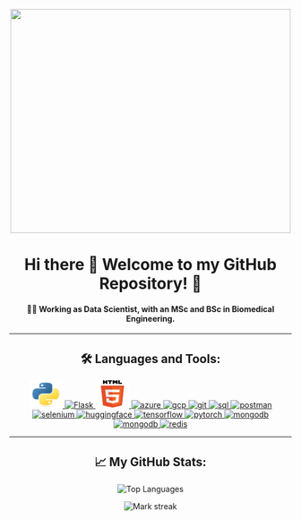 <p align="center">
  <img align="center" src='https://www.googleapis.com/download/storage/v1/b/kaggle-user-content/o/inbox%2F4208294%2F1c014f0a4490cf323418b80648ba44fe%2FDATAAC.jpeg?generation=1577356397338672&alt=media' width="500" height="400">
</p>
  
<h1 align="center">
  Hi there 👋 Welcome to my GitHub Repository! 🚀
</h1>

<h4 align="center">
  👨‍💻 Working as Data Scientist, with an MSc and BSc in Biomedical Engineering.
</h4>

<hr/>
<h2 align="center">
  🛠️ Languages and Tools:
</h2>

<p align="center">
  <a href="https://www.python.org" target="_blank" rel="noreferrer">
    <img src="https://raw.githubusercontent.com/devicons/devicon/master/icons/python/python-original.svg" alt="Python" width="60" height="50"/>
  </a>
  <a href="https://flask.palletsprojects.com/en/2.1.x/" target="_blank" rel="noreferrer">
    <img src="https://flask.palletsprojects.com/en/2.1.x/_images/flask-logo.png" alt="Flask" width="60" height="50"/>
  </a>
  <a href="https://www.w3.org/html/" target="_blank" rel="noreferrer">
    <img src="https://raw.githubusercontent.com/devicons/devicon/master/icons/html5/html5-original-wordmark.svg" alt="HTML5" width="60" height="50"/>
  </a>
  <a href="https://azure.microsoft.com/en-in/" target="_blank" rel="noreferrer">
    <img src="https://www.vectorlogo.zone/logos/microsoft_azure/microsoft_azure-icon.svg" alt="azure" width="60" height="50"/>
  </a>
  <a href="https://cloud.google.com" target="_blank" rel="noreferrer">
    <img src="https://www.vectorlogo.zone/logos/google_cloud/google_cloud-icon.svg" alt="gcp" width="60" height="50"/>
  </a>
  <a href="https://git-scm.com/" target="_blank" rel="noreferrer">
    <img src="https://www.vectorlogo.zone/logos/git-scm/git-scm-icon.svg" alt="git" width="60" height="50"/>
  </a>
  <a href="https://logodix.com/sql" target="_blank" rel="noreferrer">
    <img src="/logo/541959.jpg" alt="sql" width="60" height="50"/>
  </a>
  <a href="https://postman.com" target="_blank" rel="noreferrer">
    <img src="https://www.vectorlogo.zone/logos/getpostman/getpostman-icon.svg" alt="postman" width="60" height="50"/>
  </a>
  <a href="https://www.selenium.dev" target="_blank" rel="noreferrer">
    <img src="https://raw.githubusercontent.com/detain/svg-logos/780f25886640cef088af994181646db2f6b1a3f8/svg/selenium-logo.svg" alt="selenium" width="70" height="50"/>
  </a>
  <a href="https://huggingface.co/brand" target="_blank" rel="noreferrer">
    <img src="https://huggingface.co/datasets/huggingface/brand-assets/resolve/main/hf-logo.svg" alt="huggingface" width="70" height="50"/>
  </a>
  <a href="https://www.thedayinfo.com/2020/07/hello-world-avec-tensorflow-20.html" target="_blank" rel="noreferrer">
    <img src="https://blogger.googleusercontent.com/img/b/R29vZ2xl/AVvXsEj5Ft4r-hJvcSX6To4f0uRj3674MwFnd4aIG570EvnX16PATXD_in-6am7q6M_CdAcl1PkaeEEr_QFhvLtgZSLJwE-elQGAas2o2pb9sOH8z4VGhxA26tpQsxC6I30oxPZ3oQI4_iKWxPo/w320-h205/TF_FullColor_Stacked.png" alt="tensorflow" width="70" height="50"/>
  </a>
  <a href="https://www.pngkey.com/download/u2e6e6r5r5y3t4e6_pytorch-logo/" target="_blank" rel="noreferrer">
    <img src="https://smallimg.pngkey.com/png/small/380-3800394_pytorch-logo.png" alt="pytorch" width="70" height="50"/>
  </a>
  <a href="https://suhaskayarkar.blogspot.com/2017/06/mongodb-installation-configuration-on.html" target="_blank" rel="noreferrer">
    <img src="https://blogger.googleusercontent.com/img/b/R29vZ2xl/AVvXsEhSkI2nzH5WBwig7OsGVY_EJQ7UEPT7ME93sqog_gZGcgJ5PMfpQtc4FE9f-NgRBK7p5fholE7dAtfOWFl8ZEDriK8UepG1FQ-Ilq2xrhdCWZDeptmB95iUOpdnU4qWuiDqnu1UFlw9O4FG/s200/mongodb.jpg" alt="mongodb" width="70" height="50"/>
  </a>
  <a href="https://suhaskayarkar.blogspot.com/2017/06/mongodb-installation-configuration-on.html" target="_blank" rel="noreferrer">
    <img src="https://blogger.googleusercontent.com/img/b/R29vZ2xl/AVvXsEhSkI2nzH5WBwig7OsGVY_EJQ7UEPT7ME93sqog_gZGcgJ5PMfpQtc4FE9f-NgRBK7p5fholE7dAtfOWFl8ZEDriK8UepG1FQ-Ilq2xrhdCWZDeptmB95iUOpdnU4qWuiDqnu1UFlw9O4FG/s200/mongodb.jpg" alt="mongodb" width="70" height="50"/>
  </a>
  <a href="https://dwglogo.com/redis/" target="_blank" rel="noreferrer">
    <img src="https://dwglogo.com/wp-content/uploads/2017/12/Redis_Logo.png 924w, https://dwglogo.com/wp-content/uploads/2017/12/Redis_Logo-150x85.png 150w, https://dwglogo.com/wp-content/uploads/2017/12/Redis_Logo-300x169.png 300w, https://dwglogo.com/wp-content/uploads/2017/12/Redis_Logo-768x433.png 768w, https://dwglogo.com/wp-content/uploads/2017/12/Redis_Logo-1024x577.png 1024w" alt="redis" width="70" height="50"/>
  </a>

<hr/>
<h2 align="center">📈 My GitHub Stats:</h2>
  <!--
  <p align="center">
    <img src="https://github-readme-stats.vercel.app/api/top-langs/?username=HugoTex98&theme=nightowl&hide_border=false&include_all_commits=true&count_private=true&layout=compact" alt="Top Languages" />
  </p>
  -->
  <p align="center">
  <img align="center" src="https://github-readme-stats.vercel.app/api/top-langs?username=HugoTex98&hide_border=true&no-bg=true&no-frame=true&layout=compact&theme=transparent&langs_count=10" alt="Top Languages"/>
  </p>
  <p align="center">
    <img alt="Mark streak" src="https://github-readme-streak-stats.herokuapp.com/?user=HugoTex98&hide_border=true&theme=transparent"/> 
  </p>
  



<!--
**HugoTex98/HugoTex98** is a ✨ _special_ ✨ repository because its `README.md` (this file) appears on your GitHub profile.

Here are some ideas to get you started:

- 🔭 I’m currently working on ...
- 🌱 I’m currently learning ...
- 👯 I’m looking to collaborate on ...
- 🤔 I’m looking for help with ...
- 💬 Ask me about ...
- 📫 How to reach me: ...
- 😄 Pronouns: ...
- ⚡ Fun fact: ...
-->
